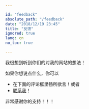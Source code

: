 ```yaml
---

id: "feedback"
absolute_path: "/feedback"
date: "2018/12/19 23:45"
title: "反馈"
ignored: true
lang: cn
no_toc: true

---
```


<div>

我很想到听到你们的对我的网站的想法！

如果你想说点什么，你可以

- 在下面的评论框里畅所欲言！或者
- [联系我](/en/about/me#contacts)！

非常感谢你的支持！！！

</div>
